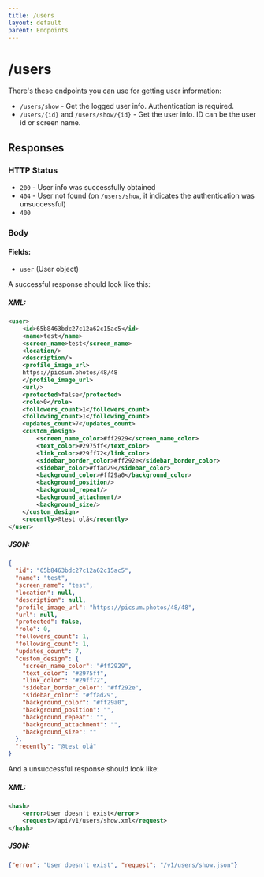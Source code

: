 ```yaml
---
title: /users
layout: default
parent: Endpoints
---
```

# /users

There's these endpoints you can use for getting user information:
* `/users/show` - Get the logged user info. Authentication is required.
* `/users/{id}` and `/users/show/{id}` - Get the user info. ID can be the user id or screen name.
## Responses

### HTTP Status
- `200` - User info was successfully obtained
- `404` - User not found (on `/users/show`, it indicates the authentication was unsuccessful)
- `400` 
### Body

#### Fields:
* `user` (User object)

A successful response should look like this:

##### XML:
```xml
<user>
    <id>65b8463bdc27c12a62c15ac5</id>
    <name>test</name>
    <screen_name>test</screen_name>
    <location/>
    <description/>
    <profile_image_url>
    https://picsum.photos/48/48
    </profile_image_url>
    <url/>
    <protected>false</protected>
    <role>0</role>
    <followers_count>1</followers_count>
    <following_count>1</following_count>
    <updates_count>7</updates_count>
    <custom_design>
        <screen_name_color>#ff2929</screen_name_color>
        <text_color>#2975ff</text_color>
        <link_color>#29ff72</link_color>
        <sidebar_border_color>#ff292e</sidebar_border_color>
        <sidebar_color>#ffad29</sidebar_color>
        <background_color>#ff29a0</background_color>
        <background_position/>
        <background_repeat/>
        <background_attachment/>
        <background_size/>
    </custom_design>
    <recently>@test olá</recently>
</user>
```

##### JSON:
```json
{
  "id": "65b8463bdc27c12a62c15ac5",
  "name": "test",
  "screen_name": "test",
  "location": null,
  "description": null,
  "profile_image_url": "https://picsum.photos/48/48",
  "url": null,
  "protected": false,
  "role": 0,
  "followers_count": 1,
  "following_count": 1,
  "updates_count": 7,
  "custom_design": {
    "screen_name_color": "#ff2929",
    "text_color": "#2975ff",
    "link_color": "#29ff72",
    "sidebar_border_color": "#ff292e",
    "sidebar_color": "#ffad29",
    "background_color": "#ff29a0",
    "background_position": "",
    "background_repeat": "",
    "background_attachment": "",
    "background_size": ""
  },
  "recently": "@test olá"
}
```


And a unsuccessful response should look like:


##### XML:
```xml
<hash>
    <error>User doesn't exist</error>
    <request>/api/v1/users/show.xml</request>
</hash>
```

##### JSON:
```json
{"error": "User doesn't exist", "request": "/v1/users/show.json"}
```